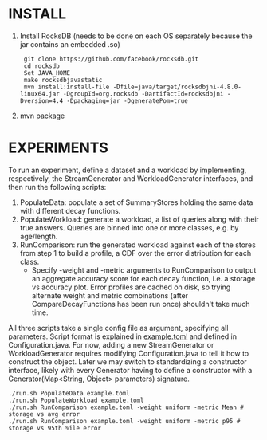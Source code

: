 INSTALL
==============

1. Install RocksDB (needs to be done on each OS separately because the jar contains an embedded .so)

        git clone https://github.com/facebook/rocksdb.git
        cd rocksdb
        Set JAVA_HOME
        make rocksdbjavastatic
        mvn install:install-file -Dfile=java/target/rocksdbjni-4.8.0-linux64.jar -DgroupId=org.rocksdb -DartifactId=rocksdbjni -Dversion=4.4 -Dpackaging=jar -DgeneratePom=true

2. mvn package

EXPERIMENTS
==============

To run an experiment, define a dataset and a workload by implementing, respectively, the StreamGenerator and
WorkloadGenerator interfaces, and then run the following scripts:

1. PopulateData: populate a set of SummaryStores holding the same data with different decay functions.
2. PopulateWorkload: generate a workload, a list of queries along with their true answers. Queries are binned into one
 or more classes, e.g. by age/length.
3. RunComparison: run the generated workload against each of the stores from step 1 to build a profile, a CDF over the
 error distribution for each class.
    * Specify -weight and -metric arguments to RunComparison to output an aggregate accuracy score for each
     decay function, i.e. a storage vs accuracy plot. Error profiles are cached on disk, so trying alternate weight and
     metric combinations (after CompareDecayFunctions has been run once) shouldn't take much time.

All three scripts take a single config file as argument, specifying all parameters. Script format is explained in
[example.toml](example.toml) and defined in Configuration.java. For now, adding a new StreamGenerator or
WorkloadGenerator requires modifying Configuration.java to tell it how to construct the object. Later we may switch
to standardizing a constructor interface, likely with every Generator having to define a constructor with a
Generator(Map<String, Object> parameters) signature.

    ./run.sh PopulateData example.toml
    ./run.sh PopulateWorkload example.toml
    ./run.sh RunComparison example.toml -weight uniform -metric Mean # storage vs avg error
    ./run.sh RunComparison example.toml -weight uniform -metric p95 # storage vs 95th %ile error
